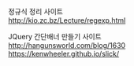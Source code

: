 정규식 정리 사이트 <BR>
http://kio.zc.bz/Lecture/regexp.html <br>

JQuery 간단배너 만들기 사이트 <br>
http://hangunsworld.com/blog/1630 <br>
https://kenwheeler.github.io/slick/ <br>